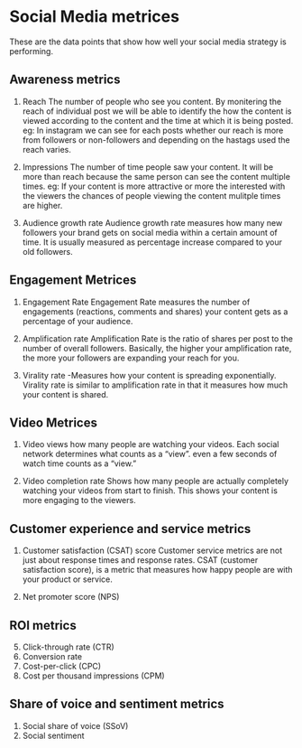 # Social Media metrices

These are the data points that show how well your social media strategy is performing.

## Awareness metrics

1. Reach
   The number of people who see you content. By monitering the reach of individual post we will be able to identify the how the content is viewed according to the 
   content and the time at which it is being posted.
   eg: In instagram we can see for each posts whether our reach is more from followers or non-followers and depending on the hastags used the reach varies.

2. Impressions
   The number of time people saw your content. It will be more than reach because the same person can see the content multiple times. 
   eg: If your content is more attractive or more the interested with the viewers the chances of people viewing the content mulitple times are higher.
   
3. Audience growth rate
   Audience growth rate measures how many new followers your brand gets on social media within a certain amount of time.
   It is usually measured as percentage increase compared to your old followers.

## Engagement Metrices

1. Engagement Rate
   Engagement Rate measures the number of engagements (reactions, comments and shares) your content gets as a percentage of your audience.

2. Amplification rate
   Amplification Rate is the ratio of shares per post to the number of overall followers. Basically, the higher your amplification rate, the more your followers      are expanding your reach for you.

3. Virality rate
   -Measures how your content is spreading exponentially. Virality rate is similar to amplification rate in that it measures how much your content is shared.

## Video Metrices

1. Video views
   how many people are watching your videos. Each social network determines what counts as a “view”. even a few seconds of watch time counts as a “view.”
   
2. Video completion rate
   Shows how many people are actually completely watching your videos from start to finish. This shows your content is more engaging to the viewers.   

## Customer experience and service metrics

1. Customer satisfaction (CSAT) score
   Customer service metrics are not just about response times and response rates. CSAT (customer satisfaction score), is a metric that measures how happy 
   people are with your product or service.
   
2. Net promoter score (NPS)

## ROI metrics

5. Click-through rate (CTR)
6. Conversion rate
7. Cost-per-click (CPC)
8. Cost per thousand impressions (CPM)

## Share of voice and sentiment metrics
1. Social share of voice (SSoV)
2. Social sentiment
